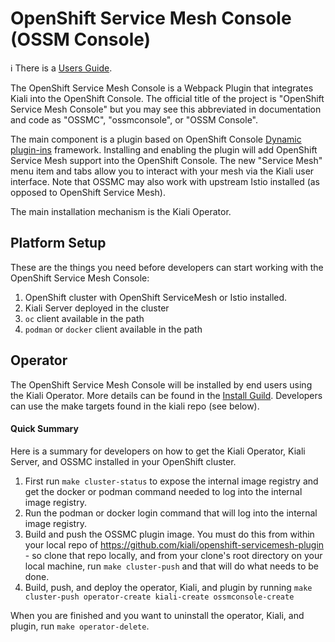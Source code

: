 # OpenShift Service Mesh Console (OSSM Console)

:information_source: There is a [Users Guide](https://github.com/kiali/openshift-servicemesh-plugin/blob/main/docs/users-guide.md).

The OpenShift Service Mesh Console is a Webpack Plugin that integrates Kiali into the OpenShift Console. The official title of the project is "OpenShift Service Mesh Console" but you may see this abbreviated in documentation and code as "OSSMC", "ossmconsole", or "OSSM Console".

The main component is a plugin based on OpenShift Console [Dynamic plugin-ins](https://docs.openshift.com/container-platform/4.13/web_console/dynamic-plugin/overview-dynamic-plugin.html) framework. Installing and enabling the plugin will add OpenShift Service Mesh support into the OpenShift Console. The new "Service Mesh" menu item and tabs allow you to interact with your mesh via the Kiali user interface. Note that OSSMC may also work with upstream Istio installed (as opposed to OpenShift Service Mesh).

The main installation mechanism is the Kiali Operator.

## Platform Setup

These are the things you need before developers can start working with the OpenShift Service Mesh Console:

1. OpenShift cluster with OpenShift ServiceMesh or Istio installed.
2. Kiali Server deployed in the cluster
3. `oc` client available in the path
4. `podman` or `docker` client available in the path

## Operator

The OpenShift Service Mesh Console will be installed by end users using the Kiali Operator. More details can be found in the [Install Guild](https://github.com/kiali/openshift-servicemesh-plugin/blob/main/docs/install-guide.md). Developers can use the make targets found in the kiali repo (see below).

#### Quick Summary

Here is a summary for developers on how to get the Kiali Operator, Kiali Server, and OSSMC installed in your OpenShift cluster.

1. First run `make cluster-status` to expose the internal image registry and get the docker or podman command needed to log into the internal image registry.
2. Run the podman or docker login command that will log into the internal image registry.
3. Build and push the OSSMC plugin image. You must do this from within your local repo of https://github.com/kiali/openshift-servicemesh-plugin - so clone that repo locally, and from your clone's root directory on your local machine, run `make cluster-push` and that will do what needs to be done.
4. Build, push, and deploy the operator, Kiali, and plugin by running `make cluster-push operator-create kiali-create ossmconsole-create`

When you are finished and you want to uninstall the operator, Kiali, and plugin, run `make operator-delete`.

